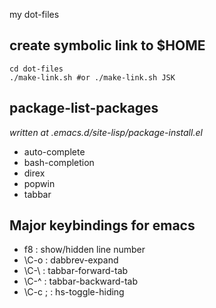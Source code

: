 my dot-files

create symbolic link to $HOME
-----
    cd dot-files
    ./make-link.sh #or ./make-link.sh JSK

package-list-packages
-----
*written at .emacs.d/site-lisp/package-install.el*
* auto-complete
* bash-completion
* direx
* popwin
* tabbar

Major keybindings for emacs
-----
* f8        : show/hidden line number
* \C-o      : dabbrev-expand
* \C-\\     : tabbar-forward-tab
* \C-^      : tabbar-backward-tab
* \C-c ;    : hs-toggle-hiding
